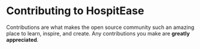 # Contributing to HospitEase

Contributions are what makes the open source community such an amazing place to learn, inspire, and create. Any contributions you make are **greatly appreciated**.
